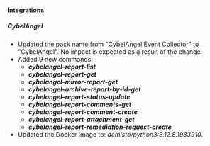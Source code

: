 
#### Integrations

##### CybelAngel

- Updated the pack name from "CybelAngel Event Collector" to "CybelAngel". No impact is expected as a result of the change.
- Added 9 new commands:
  - ***cybelangel-report-list***
  - ***cybelangel-report-get***
  - ***cybelangel-mirror-report-get***
  - ***cybelangel-archive-report-by-id-get***
  - ***cybelangel-report-status-update***
  - ***cybelangel-report-comments-get***
  - ***cybelangel-report-comment-create***
  - ***cybelangel-report-attachment-get***
  - ***cybelangel-report-remediation-request-create***
- Updated the Docker image to: *demisto/python3:3.12.8.1983910*.
